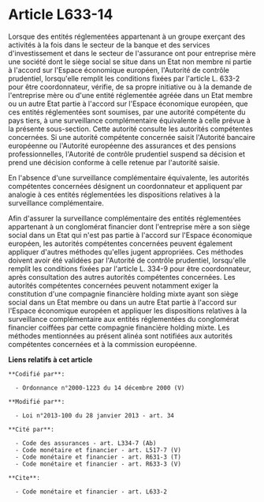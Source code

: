 # Article L633-14

Lorsque des entités réglementées appartenant à un groupe exerçant des activités à la fois dans le secteur de la banque et des
services d'investissement et dans le secteur de l'assurance ont pour entreprise mère une société dont le siège social se
situe dans un Etat non membre ni partie à l'accord sur l'Espace économique européen, l'Autorité de contrôle prudentiel,
lorsqu'elle remplit les conditions fixées par l'article L. 633-2 pour être coordonnateur, vérifie, de sa propre initiative ou
à la demande de l'entreprise mère ou d'une entité réglementée agréée dans un Etat membre ou un autre Etat partie à l'accord
sur l'Espace économique européen, que ces entités réglementées sont soumises, par une autorité compétente du pays tiers, à
une surveillance complémentaire équivalente à celle prévue à la présente sous-section. Cette autorité consulte les autorités
compétentes concernées. Si une autorité compétente concernée saisit l'Autorité bancaire européenne ou l'Autorité européenne
des assurances et des pensions professionnelles, l'Autorité de contrôle prudentiel suspend sa décision et prend une décision
conforme à celle retenue par l'autorité saisie. 

En l'absence d'une surveillance complémentaire équivalente, les autorités compétentes concernées désignent un coordonnateur
et appliquent par analogie à ces entités réglementées les dispositions relatives à la surveillance complémentaire. 

Afin d'assurer la surveillance complémentaire des entités réglementées appartenant à un conglomérat financier dont
l'entreprise mère a son siège social dans un Etat qui n'est pas partie à l'accord sur l'Espace économique européen, les
autorités compétentes concernées peuvent également appliquer d'autres méthodes qu'elles jugent appropriées. Ces méthodes
doivent avoir été validées par l'Autorité de contrôle prudentiel, lorsqu'elle remplit les conditions fixées par l'article L.
334-9 pour être coordonnateur, après consultation des autres autorités compétentes concernées. Les autorités compétentes
concernées peuvent notamment exiger la constitution d'une compagnie financière holding mixte ayant son siège social dans un
Etat membre ou dans un autre Etat partie à l'accord sur l'Espace économique européen et appliquer les dispositions relatives
à la surveillance complémentaire aux entités réglementées du conglomérat financier coiffées par cette compagnie financière
holding mixte. Les méthodes mentionnées au présent alinéa sont notifiées aux autorités compétentes concernées et à la
commission européenne.

**Liens relatifs à cet article**

	**Codifié par**:

	  - Ordonnance n°2000-1223 du 14 décembre 2000 (V)

	**Modifié par**:

	  - Loi n°2013-100 du 28 janvier 2013 - art. 34

	**Cité par**:

	  - Code des assurances - art. L334-7 (Ab)
	  - Code monétaire et financier - art. L517-7 (V)
	  - Code monétaire et financier - art. R631-3 (T)
	  - Code monétaire et financier - art. R633-3 (V)

	**Cite**:

	  - Code monétaire et financier - art. L633-2
